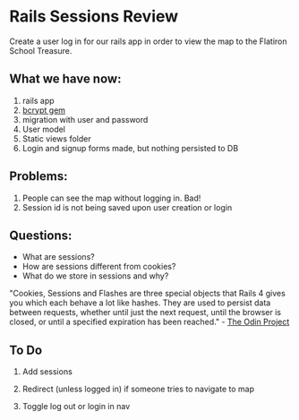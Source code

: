 # Rails Sessions Review

Create a user log in for our rails app in order to view the map to the Flatiron School Treasure.

## What we have now:
  1. rails app
  2. <a href="https://github.com/codahale/bcrypt-ruby">bcrypt gem</a>
  3. migration with user and password
  4. User model
  5. Static views folder
  6. Login and signup forms made, but nothing persisted to DB

## Problems:
  1. People can see the map without logging in. Bad!
  2. Session id is not being saved upon user creation or login

## Questions:

  - What are sessions?
  - How are sessions different from cookies?
  - What do we store in sessions and why?

  "Cookies, Sessions and Flashes are three special objects that Rails 4 gives you which each behave a lot like hashes. They are used to persist data between requests, whether until just the next request, until the browser is closed, or until a specified expiration has been reached."
    - <a href="https://www.theodinproject.com/courses/ruby-on-rails/lessons/sessions-cookies-and-authentication">The Odin Project</a>
    
## To Do
  1. Add sessions

  2. Redirect (unless logged in) if someone tries to navigate to map

  3. Toggle log out or login in nav


